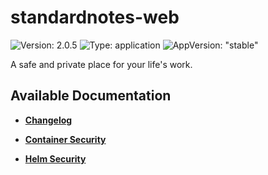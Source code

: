 # standardnotes-web

![Version: 2.0.5](https://img.shields.io/badge/Version-2.0.5-informational?style=flat-square) ![Type: application](https://img.shields.io/badge/Type-application-informational?style=flat-square) ![AppVersion: "stable"](https://img.shields.io/badge/AppVersion-"stable"-informational?style=flat-square)

A safe and private place for your life's work.

## Available Documentation

- [**Changelog**](CHANGELOG)

- [**Container Security**](container-security)

- [**Helm Security**](helm-security)

